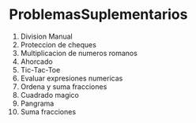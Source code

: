# ProblemasSuplementarios
1. Division Manual
1. Proteccion de cheques
1. Multiplicacion de numeros romanos
1. Ahorcado
1. Tic-Tac-Toe
1. Evaluar expresiones numericas
1. Ordena y suma fracciones
1. Cuadrado magico
1. Pangrama
1. Suma fracciones